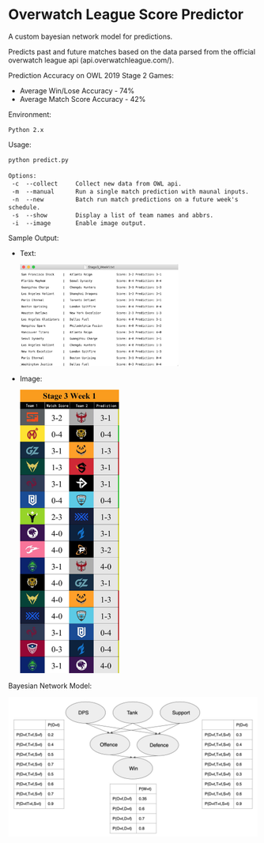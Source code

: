 # Overwatch League Score Predictor

A custom bayesian network model for predictions.

Predicts past and future matches based on the data parsed from the official overwatch league api (api.overwatchleague.com/).


Prediction Accuracy on OWL 2019 Stage 2 Games: 

   - Average Win/Lose Accuracy - 74% 
   - Average Match Score Accuracy - 42%

Environment: 

    Python 2.x

Usage: 

    python predict.py
   
    Options:
     -c  --collect     Collect new data from OWL api.
     -m  --manual      Run a single match prediction with maunal inputs.
     -n  --new         Batch run match predictions on a future week's schedule.
     -s  --show        Display a list of team names and abbrs.
     -i  --image       Enable image output.


Sample Output:
   
   * Text:
   
      <img src="https://github.com/TianyangZhan/OverwatchLeaguePredictor/blob/master/TextOutput.jpg" width="320">
   * Image:
   
      <img src="https://github.com/TianyangZhan/OverwatchLeaguePredictor/blob/master/image_results/Stage3_Week1.jpg" width="200">
   

Bayesian Network Model:
   
![Alt text](https://github.com/TianyangZhan/OverwatchLeaguePredictor/blob/master/Model.jpg?raw=true "Title")

